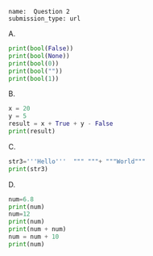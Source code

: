 ﻿```ngMeta
name:  Question 2
submission_type: url
```


A.

```python
print(bool(False))
print(bool(None))
print(bool(0))
print(bool(""))
print(bool(1))
 ```

B. 

```python
x = 20
y = 5
result = x + True + y - False
print(result)
 ```

C.

```python
str3='''Hello'''  """ """+ """World"""
print(str3)
 ```

D.

```python
num=6.8
print(num)
num=12
print(num)
print(num + num)
num = num + 10
print(num)
 ```
